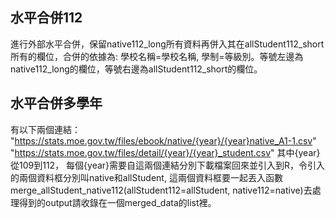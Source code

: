 
## 水平合併112

進行外部水平合併，保留native112_long所有資料再併入其在allStudent112_short所有的欄位，合併的依據為: 學校名稱=學校名稱, 學制=等級別。等號左邊為native112_long的欄位，等號右邊為allStudent112_short的欄位。

## 水平合併多學年


有以下兩個連結：
"https://stats.moe.gov.tw/files/ebook/native/{year}/{year}native_A1-1.csv"
"https://stats.moe.gov.tw/files/detail/{year}/{year}_student.csv"
其中{year}從109到112， 每個{year}需要自這兩個連結分別下載檔案回來並引入到R，令引入的兩個資料框分別叫native和allStudent, 這兩個資料框要一起丟入函數merge_allStudent_native112(allStudent112=allStudent, native112=native)去處理得到的output請收錄在一個merged_data的list裡。
